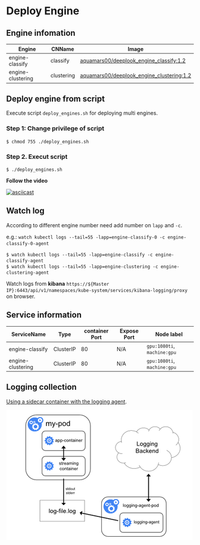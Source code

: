 
# Deploy Engine

## Engine infomation
|Engine|CNName|Image|
|-|-|-|
|engine-classify|classify|[aquamars00/deeplook_engine_classify:1.2](https://hub.docker.com/r/aquamars00/deeplook_engine_classify/)|
|engine-clustering|clustering|[aquamars00/deeplook_engine_clustering:1.2](https://hub.docker.com/r/aquamars00/deeplook_engine_clustering/)|

<!-- ## 1. Create ConfigMaps from files

```shell
$ kubectl create configmap engine-classify --from-file=./engine/classify/config.properties
$ kubectl create configmap engine-clustering --from-file=./engine/clustering/config.properties
```

### Check Configmap

```shell
$ kubectl get configmap engine-classify
$ kubectl get configmap engine-classify -o yaml
``` -->

## Deploy engine from script

Execute script `deploy_engines.sh` for deploying multi engines.

### Step 1: Change privilege of script

```shell
$ chmod 755 ./deploy_engines.sh
```
### Step 2. Execut script

```shell
$ ./deploy_engines.sh
```

**Follow the video**

[![asciicast](https://asciinema.org/a/Z8qfeVL8XAaQpFA6BF685rrGD.png)](https://asciinema.org/a/Z8qfeVL8XAaQpFA6BF685rrGD)

## Watch log

According to different engine number need add number on `lapp` and `-c`.

e.g.: `watch kubectl logs --tail=55 -lapp=engine-classify-0 -c engine-classify-0-agent`

```shell
$ watch kubectl logs --tail=55 -lapp=engine-classify -c engine-classify-agent
$ watch kubectl logs --tail=55 -lapp=engine-clustering -c engine-clustering-agent
```

Watch logs from **kibana**
`https://${Master IP}:6443/api/v1/namespaces/kube-system/services/kibana-logging/proxy` on browser.

## Service information
|ServiceName|Type|container Port|Expose Port|Node label|
|-|-|-|-|-|
|engine-classify|ClusterIP|80|N/A|`gpu:1080ti`, `machine:gpu`|
|engine-clustering|ClusterIP|80|N/A|`gpu:1080ti`, `machine:gpu`|


## Logging collection
[Using a sidecar container with the logging agent][logging agent].

![alt text](/Images/logging_with_streaming_sidecar.png "Logging with streaming sidecar")

[logging agent]: https://kubernetes.io/docs/concepts/cluster-administration/logging/#using-a-sidecar-container-with-the-logging-agent
